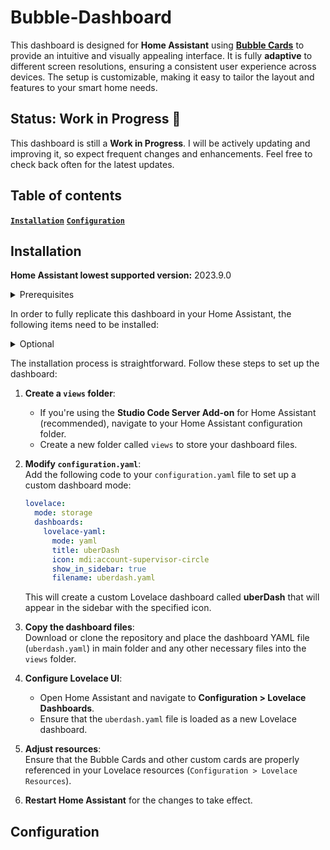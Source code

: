 # Bubble-Dashboard
This dashboard is designed for **Home Assistant** using [**Bubble Cards**](https://github.com/Clooos/Bubble-Card) to provide an intuitive and visually appealing interface. It is fully **adaptive** to different screen resolutions, ensuring a consistent user experience across devices. The setup is customizable, making it easy to tailor the layout and features to your smart home needs.
<br>

## Status: Work in Progress 🚧

This dashboard is still a **Work in Progress**. I will be actively updating and improving it, so expect frequent changes and enhancements. Feel free to check back often for the latest updates.

## Table of contents

**[`Installation`](#installation)**  **[`Configuration`](#configuration)**
<br>
## Installation

**Home Assistant lowest supported version:** 2023.9.0

<details>

<summary>Prerequisites</summary>

<br>

1. [Bubble Cards](https://github.com/Clooos/Bubble-Card)
2. [Bubble Theme](https://github.com/UberDudepl/Bubble)
3. [Card Mod](https://github.com/thomasloven/lovelace-card-mod)
4. [State Switch](https://github.com/thomasloven/lovelace-state-switch)
5. [Layout Card](https://github.com/thomasloven/lovelace-layout-card)

</details>

In order to fully replicate this dashboard in your Home Assistant, the following items need to be installed:

<details>

<summary>Optional</summary>

<br>

1. [Waste Collection Schedule](https://github.com/mampfes/hacs_waste_collection_schedule)
2. [SmartThinQ LGE Sensors](https://github.com/ollo69/ha-smartthinq-sensors)
3. [Frigate](https://github.com/blakeblackshear/frigate-hass-integration) & [Frigate Card](https://github.com/dermotduffy/frigate-hass-card)
4. [RGB Light Card](https://github.com/bokub/rgb-light-card)
5. [SmartThing Custom](https://github.com/veista/smartthings)
6. [Light Entity Card](https://github.com/ljmerza/light-entity-card)
7. [Decluttering Card](https://github.com/custom-cards/decluttering-card)
8. [Stack in Card](https://github.com/custom-cards/stack-in-card)

</details>

The installation process is straightforward. Follow these steps to set up the dashboard:

1. **Create a `views` folder**:  
   - If you're using the **Studio Code Server Add-on** for Home Assistant (recommended), navigate to your Home Assistant configuration folder.
   - Create a new folder called `views` to store your dashboard files.

2. **Modify `configuration.yaml`**:  
   Add the following code to your `configuration.yaml` file to set up a custom dashboard mode:
   
   ```yaml
   lovelace:
     mode: storage
     dashboards:
       lovelace-yaml:
         mode: yaml
         title: uberDash
         icon: mdi:account-supervisor-circle
         show_in_sidebar: true
         filename: uberdash.yaml
   ```

   This will create a custom Lovelace dashboard called **uberDash** that will appear in the sidebar with the specified icon.

3. **Copy the dashboard files**:  
   Download or clone the repository and place the dashboard YAML file (`uberdash.yaml`) in main folder and any other necessary files into the `views` folder.

4. **Configure Lovelace UI**:  
   - Open Home Assistant and navigate to **Configuration > Lovelace Dashboards**.
   - Ensure that the `uberdash.yaml` file is loaded as a new Lovelace dashboard.

5. **Adjust resources**:  
   Ensure that the Bubble Cards and other custom cards are properly referenced in your Lovelace resources (`Configuration > Lovelace Resources`).

6. **Restart Home Assistant** for the changes to take effect.

## Configuration

